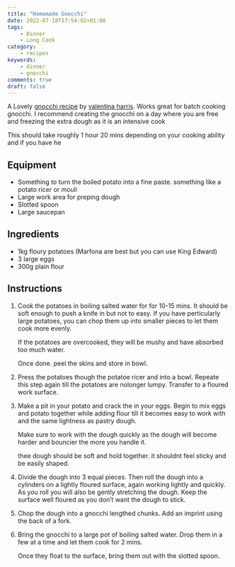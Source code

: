 ```yaml
---
title: "Homemade Gnocchi"
date: 2022-07-18T17:54:02+01:00
tags:
    - Dinner
    - Long Cook
category:
    - recipes
keywords:
    - dinner
    - gnocchi
comments: true
draft: false
---
```


A Lovely [gnocchi recipe](https://www.bbcgoodfood.com/recipes/villa-valentinas-potato-gnocchi) by [valentina harris](https://www.bbcgoodfood.com/author/valentinaharris).
Works great for batch cooking gnocchi. I recommend creating the gnocchi on a day where you are free and freezing the extra dough as it is an intensive cook

This should take roughly 1 hour 20 mins depending on your cooking ability and if you have he

## Equipment

- Something to turn the boiled potato into a fine paste. something like a potato ricer or mouli
- Large work area for preping dough
- Slotted spoon
- Large saucepan

## Ingredients

- 1kg floury potatoes (Marfona are best but you can use King Edward)
- 3 large eggs
- 300g plain flour

## Instructions

1.
    Cook the potatoes in boiling salted water for for 10-15 mins.
    It should be soft enough to push a knife in but not to easy.
    If you have perticularly large potatoes, you can chop them up into smaller pieces to let them cook more evenly.

    If the potatoes are overcooked, they will be mushy and have absorbed too much water.

    Once done. peel the skins and store in bowl.

2.
    Press the potatoes though the potatoe ricer and into a bowl.
    Repeate this step again till the potatoes are nolonger lumpy.
    Transfer to a floured work surface.

3.
    Make a pit in your potato and crack the in your eggs.
    Begin to mix eggs and potato together while adding flour till it becomes easy to work with and the same lightness as pastry dough.

    Make sure to work with the dough quickly as the dough will become harder and bouncier the more you handle it.

    thee dough should be soft and hold together. it shouldnt feel sticky and be easily shaped.

4.
    Divide the dough into 3 equal pieces.
    Then roll the dough into a cylinders on a lightly floured surface, again working lightly and quickly.
    As you roll you will also be gently stretching the dough. Keep the surface well floured as you don’t want the dough to stick.

5.
    Chop the dough into a gnocchi lengthed chunks.
    Add an imprint using the back of a fork.

6.
    Bring the gnocchi to a large pot of boiling salted water.
    Drop them in a few at a time and let them cook for 2 mins.

    Once they float to the surface, bring them out with the slotted spoon.
